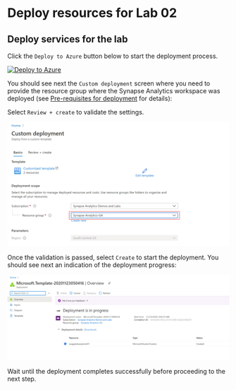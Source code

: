 # Deploy resources for Lab 02

## Deploy services for the lab

Click the `Deploy to Azure` button below to start the deployment process.

[![Deploy to Azure](https://aka.ms/deploytoazurebutton)](https://portal.azure.com/#create/Microsoft.Template/uri/https%3A%2F%2Fraw.githubusercontent.com%2Fsolliancenet%2Fazure-synapse-analytics-ga-content-packs%2Fmain%2Fhands-on-labs%2Fsetup%2Farm%2Fasaga-workspace-lab-02.json%3Ftoken%3DAA2FKXS75PP55Y6IHQKF5QK7YRQJ4)

You should see next the `Custom deployment` screen where you need to provide the resource group where the Synapse Analytics workspace was deployed (see [Pre-requisites for deployment](./deploy-asa-workspace.md#pre-requisites-for-deployment) for details):

Select `Review + create` to validate the settings.

![Synapse Analytics workspace deployment configuration](../media/lab-02-deploy-configure.png)

Once the validation is passed, select `Create` to start the deployment. You should see next an indication of the deployment progress:

![Synapse Analytics workspace deployment progress](./../media/lab-02-deploy-progress.png)

Wait until the deployment completes successfully before proceeding to the next step.